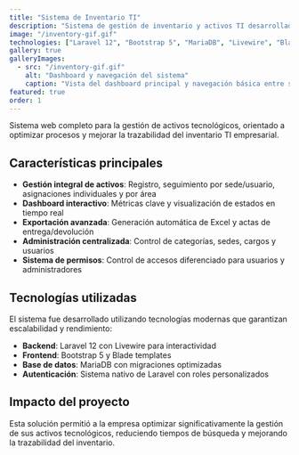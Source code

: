 ```yaml
---
title: "Sistema de Inventario TI"
description: "Sistema de gestión de inventario y activos TI desarrollado con Laravel."
image: "/inventory-gif.gif"
technologies: ["Laravel 12", "Bootstrap 5", "MariaDB", "Livewire", "Blade"]
gallery: true
galleryImages:
  - src: "/inventory-gif.gif"
    alt: "Dashboard y navegación del sistema"
    caption: "Vista del dashboard principal y navegación básica entre secciones"
featured: true
order: 1
---
```


Sistema web completo para la gestión de activos tecnológicos, orientado a optimizar procesos y mejorar la trazabilidad del inventario TI empresarial.

## Características principales

- **Gestión integral de activos**: Registro, seguimiento por sede/usuario, asignaciones individuales y por área
- **Dashboard interactivo**: Métricas clave y visualización de estados en tiempo real
- **Exportación avanzada**: Generación automática de Excel y actas de entrega/devolución
- **Administración centralizada**: Control de categorías, sedes, cargos y usuarios
- **Sistema de permisos**: Control de accesos diferenciado para usuarios y administradores

## Tecnologías utilizadas

El sistema fue desarrollado utilizando tecnologías modernas que garantizan escalabilidad y rendimiento:

- **Backend**: Laravel 12 con Livewire para interactividad
- **Frontend**: Bootstrap 5 y Blade templates
- **Base de datos**: MariaDB con migraciones optimizadas
- **Autenticación**: Sistema nativo de Laravel con roles personalizados

## Impacto del proyecto

Esta solución permitió a la empresa optimizar significativamente la gestión de sus activos tecnológicos, reduciendo tiempos de búsqueda y mejorando la trazabilidad del inventario.
